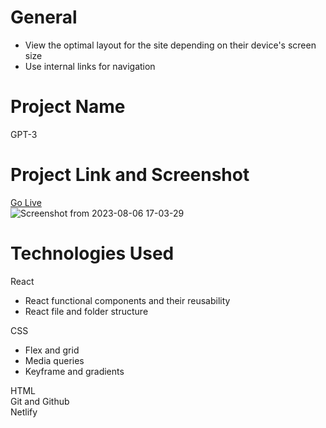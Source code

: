 # General
- View the optimal layout for the site depending on their device's screen size  
- Use internal links for navigation  
# Project Name
GPT-3
# Project Link and Screenshot
[Go Live](https://gpt-3-deployed.netlify.app/)  
![Screenshot from 2023-08-06 17-03-29](https://github.com/bokhuuu/GPT-3/assets/126252413/6612da45-8d45-4cf0-8672-1475a2576c7a)
# Technologies Used
React  
- React functional components and their reusability  
- React file and folder structure    

CSS  
- Flex and grid  
- Media queries  
- Keyframe and gradients    

HTML    
Git and Github  
Netlify




